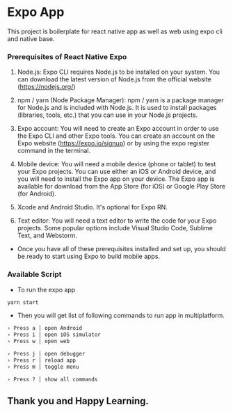 # Expo App 
This project is boilerplate for react native app as well as web using expo cli and native base.

### Prerequisites of React Native Expo 
1. Node.js: Expo CLI requires Node.js to be installed on your system. You can download the latest version of Node.js from the official website (https://nodejs.org/) 

2. npm / yarn (Node Package Manager): npm / yarn is a package manager for Node.js and is included with Node.js. It is used to install packages (libraries, tools, etc.) that you can use in your Node.js projects.

3. Expo account: You will need to create an Expo account in order to use the Expo CLI and other Expo tools. You can create an account on the Expo website (https://expo.io/signup) or by using the expo register command in the terminal. 

4. Mobile device: You will need a mobile device (phone or tablet) to test your Expo projects. You can use either an iOS or Android device, and you will need to install the Expo app on your device. The Expo app is available for download from the App Store (for iOS) or Google Play Store (for Android). 

5. Xcode and Android Studio. It's optional for Expo RN. 

6. Text editor: You will need a text editor to write the code for your Expo projects. Some popular options include Visual Studio Code, Sublime Text, and Webstorm.

- Once you have all of these prerequisites installed and set up, you should be ready to start using Expo to build mobile apps.

### Available Script 

- To run the expo app
```html
yarn start
```
- Then you will get list of following commands to run app in multiplatform.
```html
› Press a │ open Android
› Press i │ open iOS simulator
› Press w │ open web

› Press j │ open debugger
› Press r │ reload app
› Press m │ toggle menu

› Press ? │ show all commands
```

## Thank you and Happy Learning.
